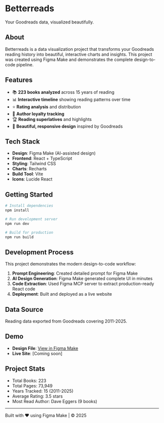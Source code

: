 # Betterreads

Your Goodreads data, visualized beautifully.

## About

Betterreads is a data visualization project that transforms your Goodreads reading history into beautiful, interactive charts and insights. This project was created using Figma Make and demonstrates the complete design-to-code pipeline.

## Features

- 📚 **223 books analyzed** across 15 years of reading
- 📊 **Interactive timeline** showing reading patterns over time
- ⭐ **Rating analysis** and distribution
- 📖 **Author loyalty tracking**
- 🏆 **Reading superlatives** and highlights
- 💫 **Beautiful, responsive design** inspired by Goodreads

## Tech Stack

- **Design**: Figma Make (AI-assisted design)
- **Frontend**: React + TypeScript
- **Styling**: Tailwind CSS
- **Charts**: Recharts
- **Build Tool**: Vite
- **Icons**: Lucide React

## Getting Started

```bash
# Install dependencies
npm install

# Run development server
npm run dev

# Build for production
npm run build
```

## Development Process

This project demonstrates the modern design-to-code workflow:

1. **Prompt Engineering**: Created detailed prompt for Figma Make
2. **AI Design Generation**: Figma Make generated complete UI in minutes
3. **Code Extraction**: Used Figma MCP server to extract production-ready React code
4. **Deployment**: Built and deployed as a live website

## Data Source

Reading data exported from Goodreads covering 2011-2025.

## Demo

- **Design File**: [View in Figma Make](https://www.figma.com/make/dHr3UqzTzfejXsk1bP3jP8/Betterreads-One-Page-Website)
- **Live Site**: [Coming soon]

## Project Stats

- Total Books: 223
- Total Pages: 73,949
- Years Tracked: 15 (2011-2025)
- Average Rating: 3.5 stars
- Most Read Author: Dave Eggers (9 books)

---

Built with ❤️ using Figma Make | © 2025

